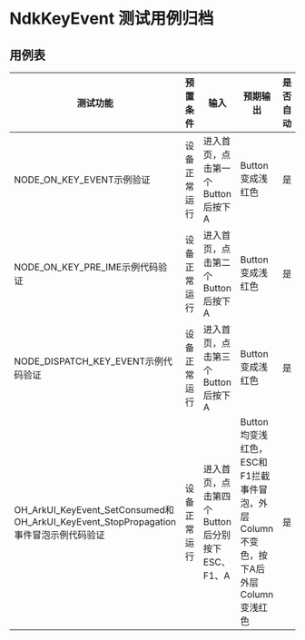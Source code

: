 # NdkKeyEvent 测试用例归档

## 用例表

| 测试功能                                     | 预置条件       | 输入                            | 预期输出                                                  | 是否自动 | 测试结果 |
|------------------------------------------| -------------- |-------------------------------|-------------------------------------------------------| :------- | -------- |
| NODE_ON_KEY_EVENT示例验证                    | 设备正常运行   | 进入首页，点击第一个Button后按下A          | Button变成浅红色                                           | 是       | Pass     |
| NODE_ON_KEY_PRE_IME示例代码验证                | 设备正常运行   | 进入首页，点击第二个Button后按下A          | Button变成浅红色                                           | 是       | Pass     |
| NODE_DISPATCH_KEY_EVENT示例代码验证            | 设备正常运行   | 进入首页，点击第三个Button后按下A          | Button变成浅红色                                           | 是       | Pass     |
| OH_ArkUI_KeyEvent_SetConsumed和OH_ArkUI_KeyEvent_StopPropagation事件冒泡示例代码验证 | 设备正常运行   | 进入首页，点击第四个Button后分别按下ESC、F1、A | Button均变浅红色，ESC和F1拦截事件冒泡，外层Column不变色，按下A后外层Column变浅红色 | 是       | Pass     |